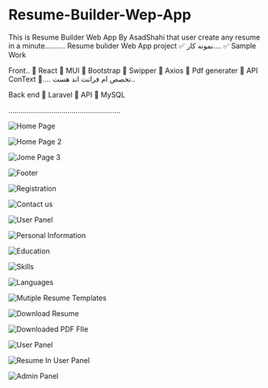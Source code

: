# Resume-Builder-Wep-App
This is Resume Builder Web App By AsadShahi that user create any resume in a minute..........
Resume bulider Web App project 
✅ نمونه کار....
✅ Sample Work

Front..
🔵 React
🔵 MUI
🔵 Bootstrap
🔵 Swipper 
🔵 Axios
🔵 Pdf generater
🔵 API ConText
🔵....
 تخصص ام فرانت اند هست..

Back end 
🔵 Laravel 
🔵 API
🔵 MySQL


.......................................................

![Home Page](https://github.com/AsadShahi/Resume-Builder-Wep-App/blob/main/Screenshot%20(24).png?raw=true)

![Home Page 2](https://github.com/AsadShahi/Resume-Builder-Wep-App/blob/main/Screenshot%20(25).png?raw=true)

![Jome Page 3](https://github.com/AsadShahi/Resume-Builder-Wep-App/blob/main/Screenshot%20(26).png?raw=true)

![Footer](https://github.com/AsadShahi/Resume-Builder-Wep-App/blob/main/Screenshot%20(28).png?raw=true)


![Registration](https://github.com/AsadShahi/Resume-Builder-Wep-App/blob/main/Screenshot%20(33).png?raw=true)

![Contact us](https://github.com/AsadShahi/Resume-Builder-Wep-App/blob/main/Screenshot%20(35).png?raw=true)

![User Panel](https://github.com/AsadShahi/Resume-Builder-Wep-App/blob/main/Screenshot%20(38).png?raw=true)

![Personal Information](https://github.com/AsadShahi/Resume-Builder-Wep-App/blob/main/Screenshot%20(39).png?raw=true)

![Education](https://github.com/AsadShahi/Resume-Builder-Wep-App/blob/main/Screenshot%20(40).png?raw=true)

![Skills](https://github.com/AsadShahi/Resume-Builder-Wep-App/blob/main/Screenshot%20(44).png?raw=true)

![Languages](https://github.com/AsadShahi/Resume-Builder-Wep-App/blob/main/Screenshot%20(45).png?raw=true)

![Mutiple Resume Templates](https://github.com/AsadShahi/Resume-Builder-Wep-App/blob/main/Demo%20Screen%20Shot/Screenshot%20(1).png?raw=true)

![Download Resume](https://github.com/AsadShahi/Resume-Builder-Wep-App/blob/main/Demo%20Screen%20Shot/Screenshot%20(3).png?raw=true)

![Downloaded PDF FIle](https://github.com/AsadShahi/Resume-Builder-Wep-App/blob/main/Demo%20Screen%20Shot/Screenshot%20(4).png?raw=true)

![User Panel](https://github.com/AsadShahi/Resume-Builder-Wep-App/blob/main/Demo%20Screen%20Shot/Screenshot%20(5).png?raw=true)

![Resume In User Panel](https://github.com/AsadShahi/Resume-Builder-Wep-App/blob/main/Demo%20Screen%20Shot/Screenshot%20(6).png?raw=true)



![Admin Panel](https://github.com/AsadShahi/Resume-Builder-Wep-App/blob/main/Screenshot%20(50).png?raw=true)
